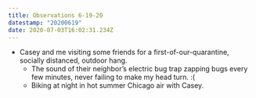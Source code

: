 ```yaml
---
title: Observations 6-19-20
datestamp: "20200619"
date: 2020-07-03T16:02:31.234Z
---
```

- Casey and me visiting some friends for a first-of-our-quarantine, socially distanced, outdoor hang.
	- The sound of their neighbor’s electric bug trap zapping bugs every few minutes, never failing to make my head turn. :(
	- Biking at night in hot summer Chicago air with Casey.